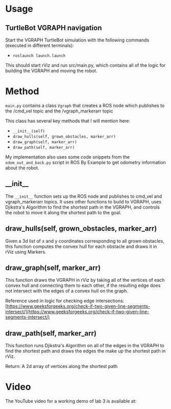 # Usage
## TurtleBot VGRAPH navigation

Start the VGRAPH TurtleBot simulation with the following commands (executed in different terminals):

* `roslaunch launch.launch`

This should start rViz and run src/main.py, which contains all of the logic for building the VGRAPH and moving the robot.

# Method

`main.py` contains a class `Vgraph` that creates a ROS node which publishes to the /cmd\_vel topic and the /vgraph\_markerarr topic

This class has several key methods that I will mention here:

* `__init__(self)`
* `draw_hulls(self, grown_obstacles, marker_arr)`
* `draw_graph(self, marker_arr)`
* `draw_path(self, marker_arr)`

My implementation also uses some code snippets from the `odom_out_and_back.py` script in ROS By Example to get odometry information about the robot.

## \_\_init\_\_

The `__init__` function sets up the ROS node and publishes to cmd\_vel and vgraph\_markerarr topics. It uses other functions to build to VGRAPH, uses Djikstra's Algorithm to find the shortest path in the VGRAPH, and controls the robot to move it along the shortest path to the goal.

## draw\_hulls(self, grown\_obstacles, marker\_arr)

Given a 3d list of x and y coordinates corresponding to all grown obstacles, this function computes the convex hull for each obstacle and draws it in rViz using Markers.

## draw\_graph(self, marker\_arr)

This function draws the VGRAPH in rViz by taking all of the vertices of each convex hull and connecting them to each other, if the resulting edge does not intersect with the edges of a convex hull on the graph.	

Reference used in logic for checking edge intersections: [https://www.geeksforgeeks.org/check-if-two-given-line-segments-intersect/](https://www.geeksforgeeks.org/check-if-two-given-line-segments-intersect/)

## draw\_path(self, marker\_arr)

This function runs Djikstra's Algorithm on all of the edges in the VGRAPH to find the shortest path and draws the edges the make up the shortest path in rViz.

Return: A 2d array of vertices along the shortest path

# Video

The YouTube video for a working demo of lab 3 is available at: []()

